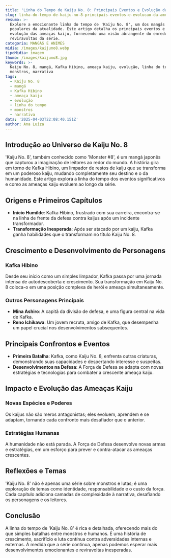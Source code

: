 ```yaml
---
title: 'Linha do Tempo de Kaiju No. 8: Principais Eventos e Evolução da Ameaça'
slug: linha-do-tempo-de-kaiju-no-8-principais-eventos-e-evolucao-da-ameaca
resumo: >-
  Explore a emocionante linha do tempo de 'Kaiju No. 8', um dos mangás mais
  populares da atualidade. Este artigo detalha os principais eventos e a
  evolução das ameaças kaiju, fornecendo uma visão abrangente do enredo e das
  reviravoltas da série.
categoria: MANGÁS E ANIMES
midia: /images/kaijuno8.webp
tipoMidia: imagem
thumb: /images/kaijuno8.jpg
keywords: >-
  Kaiju No. 8, mangá, Kafka Hibino, ameaça kaiju, evolução, linha do tempo,
  monstros, narrativa
tags:
  - Kaiju No. 8
  - mangá
  - Kafka Hibino
  - ameaça kaiju
  - evolução
  - linha do tempo
  - monstros
  - narrativa
data: '2025-04-03T22:08:40.151Z'
author: Ana Luiza
---
```


## Introdução ao Universo de Kaiju No. 8

'Kaiju No. 8', também conhecido como 'Monster #8', é um mangá japonês que capturou a imaginação de leitores ao redor do mundo. A história gira em torno de Kafka Hibino, um limpador de restos de kaiju que se transforma em um poderoso kaiju, mudando completamente seu destino e o da humanidade. Este artigo explora a linha do tempo dos eventos significativos e como as ameaças kaiju evoluem ao longo da série.

## Origens e Primeiros Capítulos

- **Início Humilde**: Kafka Hibino, frustrado com sua carreira, encontra-se na linha de frente da defesa contra kaijus após um incidente transformador.
- **Transformação Inesperada**: Após ser atacado por um kaiju, Kafka ganha habilidades que o transformam no título Kaiju No. 8.

## Crescimento e Desenvolvimento de Personagens

### Kafka Hibino

Desde seu início como um simples limpador, Kafka passa por uma jornada intensa de autodescoberta e crescimento. Sua transformação em Kaiju No. 8 coloca-o em uma posição complexa de herói e ameaça simultaneamente.

### Outros Personagens Principais

- **Mina Ashiro**: A capitã da divisão de defesa, e uma figura central na vida de Kafka.
- **Reno Ichikawa**: Um jovem recruta, amigo de Kafka, que desempenha um papel crucial nos desenvolvimentos subsequentes.

## Principais Confrontos e Eventos

- **Primeira Batalha**: Kafka, como Kaiju No. 8, enfrenta outras criaturas, demonstrando suas capacidades e despertando interesse e suspeitas.
- **Desenvolvimentos na Defesa**: A Força de Defesa se adapta com novas estratégias e tecnologias para combater a crescente ameaça kaiju.

## Impacto e Evolução das Ameaças Kaiju

### Novas Espécies e Poderes

Os kaijus não são meros antagonistas; eles evoluem, aprendem e se adaptam, tornando cada confronto mais desafiador que o anterior.

### Estratégias Humanas

A humanidade não está parada. A Força de Defesa desenvolve novas armas e estratégias, em um esforço para prever e contra-atacar as ameaças crescentes.

## Reflexões e Temas

'Kaiju No. 8' não é apenas uma série sobre monstros e lutas; é uma exploração de temas como identidade, responsabilidade e o custo da força. Cada capítulo adiciona camadas de complexidade à narrativa, desafiando os personagens e os leitores.

## Conclusão

A linha do tempo de 'Kaiju No. 8' é rica e detalhada, oferecendo mais do que simples batalhas entre monstros e humanos. É uma história de crescimento, sacrifício e luta contínua contra adversidades internas e externas. À medida que a série continua, apenas podemos esperar mais desenvolvimentos emocionantes e reviravoltas inesperadas.
